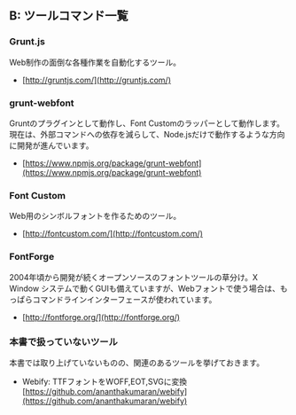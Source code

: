 ## B: ツールコマンド一覧

### Grunt.js

Web制作の面倒な各種作業を自動化するツール。

- [http://gruntjs.com/](http://gruntjs.com/)


### grunt-webfont

Gruntのプラグインとして動作し、Font Customのラッパーとして動作します。現在は、外部コマンドへの依存を減らして、Node.jsだけで動作するような方向に開発が進んでいます。

- [https://www.npmjs.org/package/grunt-webfont](https://www.npmjs.org/package/grunt-webfont)


### Font Custom

Web用のシンボルフォントを作るためのツール。

- [http://fontcustom.com/](http://fontcustom.com/)


### FontForge

2004年頃から開発が続くオープンソースのフォントツールの草分け。X Window システムで動くGUIも備えていますが、Webフォントで使う場合は、もっぱらコマンドラインインターフェースが使われています。

- [http://fontforge.org/](http://fontforge.org/)


### 本書で扱っていないツール

本書では取り上げていないものの、関連のあるツールを挙げておきます。

- Webify: TTFフォントをWOFF,EOT,SVGに変換 [https://github.com/ananthakumaran/webify](https://github.com/ananthakumaran/webify)

